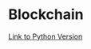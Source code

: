 # Blockchain

[Link to Python Version](https://github.com/ChHeYo/mini_blockchain/blob/master/README.md)
